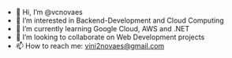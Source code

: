- 👋 Hi, I’m @vcnovaes
- 👀 I’m interested in Backend-Development and Cloud Computing
- 🌱 I’m currently learning Google Cloud, AWS and .NET 
- 💞️ I’m looking to collaborate on Web Development projects
- 📫 How to reach me: vini2novaes@gmail.com

<!---
vcnovaes/vcnovaes is a ✨ special ✨ repository because its `README.md` (this file) appears on your GitHub profile.
You can click the Preview link to take a look at your changes.
--->

